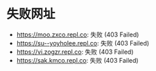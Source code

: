 # 失败网址
- https://moo.zxco.repl.co: 失败 (403
Failed)
- https://su--yoyholee.repl.co: 失败 (403
Failed)
- https://vi.zogzr.repl.co: 失败 (403
Failed)
- https://sak.kmco.repl.co: 失败 (403
Failed)
